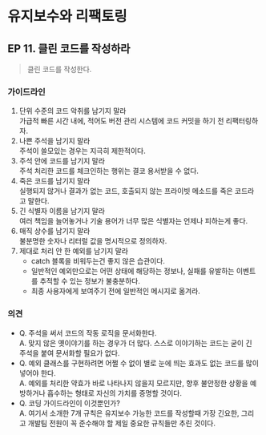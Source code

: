 # 유지보수와 리팩토링
## EP 11. 클린 코드를 작성하라

> 클린 코드를 작성한다.



### 가이드라인
1. 단위 수준의 코드 악취를 남기지 말라  
가급적 빠른 시간 내에, 적어도 버전 관리 시스템에 코드 커밋을 하기 전 리팩터링하자.
2. 나쁜 주석을 남기지 말라  
주석이 쓸모있는 경우는 지극히 제한적이다.
3. 주석 안에 코드를 남기지 말라  
주석 처리한 코드를 체크인하는 행위는 결코 용서받을 수 없다.
4. 죽은 코드를 남기지 말라  
실행되지 않거나 결과가 없는 코드, 호출되지 않는 프라이빗 메소드를 죽은 코드라고 말한다.
5. 긴 식별자 이름을 남기지 말라  
여러 책임을 늘어놓거나 기술 용어가 너무 많은 식별자는 언제나 피하는게 좋다.
6. 매직 상수를 남기지 말라  
불분명한 숫자나 리터럴 값을 명시적으로 정의하자.
7. 제대로 처리 안 한 예외를 남기지 말라  
   * catch 블록을 비워두는건 좋지 않은 습관이다.
   * 일반적인 예외만으로는 어떤 상태에 해당하는 정보나, 실패를 유발하는 이벤트를 추적할 수 있는 정보가 불충분하다.
   * 최종 사용자에게 보여주기 전에 일반적인 메시지로 옮겨라.


### 의견
- Q. 주석을 써서 코드의 작동 로직을 문서화한다.  
A. 맞지 않은 옛이야기를 하는 경우가 더 많다. 스스로 이야기하는 코드는 굳이 긴 주석을 붙여 문서화할 필요가 없다.
- Q. 예외 클래스를 구현하려면 어쩔 수 없이 별로 눈에 띄는 효과도 없는 코드를 많이 넣어야 한다.  
A. 예외를 처리한 약효가 바로 나타나지 않을지 모르지만, 향후 불안정한 상황을 예방하거나 흡수하는 형태로 자신의 가치를 증명할 것이다.
- Q. 코딩 가이드라인이 이것뿐인가?  
A. 여기서 소개한 7개 규칙은 유지보수 가능한 코드를 작성할때 가장 긴요한, 그리고 개발팀 전원이 꼭 준수해야 할 제일 중요한 규칙들만 추린 것이다.
 